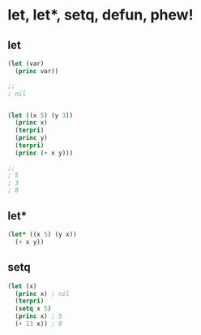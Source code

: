 # let, let*, setq, defun, phew!
## let
```lisp
(let (var)
  (princ var))

;;
; nil


(let ((x 5) (y 3))
  (princ x)
  (terpri)
  (princ y)
  (terpri)
  (princ (+ x y)))

;;
; 5
; 3
; 8
```

## let*
```lisp
(let* ((x 5) (y x))
  (+ x y))
```

## setq
```lisp
(let (x)
  (princ x) ; nil
  (terpri)
  (setq x 5)
  (princ x) ; 5
  (+ 13 x)) ; 8
```

